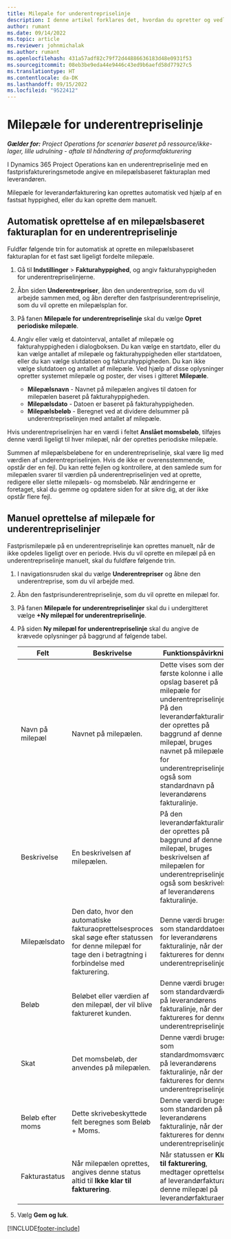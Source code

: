 ```yaml
---
title: Milepæle for underentrepriselinje
description: I denne artikel forklares det, hvordan du opretter og vedligeholder en milepælsbaseret fakturaplan for en underleverandør.
author: rumant
ms.date: 09/14/2022
ms.topic: article
ms.reviewer: johnmichalak
ms.author: rumant
ms.openlocfilehash: 431a57adf82c79f72d44886636183d48e0931f53
ms.sourcegitcommit: 08eb3be9eda44e9446c43ed9b6aefd58d77927c5
ms.translationtype: HT
ms.contentlocale: da-DK
ms.lasthandoff: 09/15/2022
ms.locfileid: "9522412"
---
```

# <a name="subcontract-line-milestones"></a>Milepæle for underentrepriselinje

_**Gælder for:** Project Operations for scenarier baseret på ressource/ikke-lager, lille udrulning - aftale til håndtering af proformafakturering_

I Dynamics 365 Project Operations kan en underentrepriselinje med en fastprisfaktureringsmetode angive en milepælsbaseret fakturaplan med leverandøren.

Milepæle for leverandørfakturering kan oprettes automatisk ved hjælp af en fastsat hyppighed, eller du kan oprette dem manuelt.

## <a name="automatically-create-a-milestone-based-invoice-schedule-for-a-subcontract-line"></a>Automatisk oprettelse af en milepælsbaseret fakturaplan for en underentrepriselinje

Fuldfør følgende trin for automatisk at oprette en milepælsbaseret fakturaplan for et fast sæt ligeligt fordelte milepæle.

1. Gå til **Indstillinger** > **Fakturahyppighed**, og angiv fakturahyppigheden for underentrepriselinjerne.
2. Åbn siden **Underentrepriser**, åbn den underentreprise, som du vil arbejde sammen med, og åbn derefter den fastprisunderentrepriselinje, som du vil oprette en milepælsplan for.
3. På fanen **Milepæle for underentrepriselinje** skal du vælge **Opret periodiske milepæle**.
4. Angiv eller vælg et datointerval, antallet af milepæle og fakturahyppigheden i dialogboksen. Du kan vælge en startdato, eller du kan vælge antallet af milepæle og fakturahyppigheden eller startdatoen, eller du kan vælge slutdatoen og fakturahyppigheden. Du kan ikke vælge slutdatoen og antallet af milepæle.
Ved hjælp af disse oplysninger opretter systemet milepæle og poster, der vises i gitteret **Milepæle**.

   - **Milepælsnavn** - Navnet på milepælen angives til datoen for milepælen baseret på fakturahyppigheden.
   - **Milepælsdato** - Datoen er baseret på fakturahyppigheden.
   - **Milepælsbeløb** - Beregnet ved at dividere delsummer på underentrepriselinjen med antallet af milepæle.

Hvis underentrepriselinjen har en værdi i feltet **Anslået momsbeløb**, tilføjes denne værdi ligeligt til hver milepæl, når der oprettes periodiske milepæle.

Summen af milepælsbeløbene for en underentrepriselinje, skal være lig med værdien af underentrepriselinjen. Hvis de ikke er overensstemmende, opstår der en fejl. Du kan rette fejlen og kontrollere, at den samlede sum for milepælen svarer til værdien på underentrepriselinjen ved at oprette, redigere eller slette milepæls- og momsbeløb. Når ændringerne er foretaget, skal du gemme og opdatere siden for at sikre dig, at der ikke opstår flere fejl.

## <a name="manually-create-subcontract-line-milestones"></a>Manuel oprettelse af milepæle for underentrepriselinjer

Fastprismilepæle på en underentrepriselinje kan oprettes manuelt, når de ikke opdeles ligeligt over en periode. Hvis du vil oprette en milepæl på en underentrepriselinje manuelt, skal du fuldføre følgende trin.

1. I navigationsruden skal du vælge **Underentrepriser** og åbne den underentreprise, som du vil arbejde med.
2. Åbn den fastprisunderentrepriselinje, som du vil oprette en milepæl for.
3. På fanen **Milepæle for underentrepriselinjer** skal du i undergitteret vælge **+Ny milepæl for underentrepriselinje**.
4. På siden **Ny milepæl for underentrepriselinje** skal du angive de krævede oplysninger på baggrund af følgende tabel.

    | Felt | Beskrivelse |Funktionspåvirkning|
    | --- | --- |----------------------|
    | Navn på milepæl | Navnet på milepælen. |Dette vises som den første kolonne i alle opslag baseret på milepæle for underentrepriselinjer. På den leverandørfakturalinje, der oprettes på baggrund af denne milepæl, bruges navnet på milepælen for underentrepriselinjen også som standardnavn på leverandørens fakturalinje.|
    | Beskrivelse | En beskrivelsen af milepælen. |På den leverandørfakturalinje, der oprettes på baggrund af denne milepæl, bruges beskrivelsen af milepælen for underentrepriselinjen også som beskrivelsen af leverandørens fakturalinje.|
    | Milepælsdato | Den dato, hvor den automatiske fakturaoprettelsesproces skal søge efter statussen for denne milepæl for tage den i betragtning i forbindelse med fakturering.| Denne værdi bruges som standarddatoen for leverandørens fakturalinje, når der faktureres for denne underentrepriselinje. |
    | Beløb | Beløbet eller værdien af den milepæl, der vil blive faktureret kunden. |Denne værdi bruges som standardværdien på leverandørens fakturalinje, når der faktureres for denne underentrepriselinje. |
    | Skat | Det momsbeløb, der anvendes på milepælen.| Denne værdi bruges som standardmomsværdien på leverandørens fakturalinje, når der faktureres for denne underentrepriselinje. |
    | Beløb efter moms | Dette skrivebeskyttede felt beregnes som Beløb + Moms.|Denne værdi bruges som standarden på leverandørens fakturalinje, når der faktureres for denne underentrepriselinje. |
    | Fakturastatus | Når milepælen oprettes, angives denne status altid til **Ikke klar til fakturering**.|  Når statussen er **Klar til fakturering**, medtager oprettelsen af leverandørfakturaen denne milepæl på leverandørfakturaen. |

5. Vælg **Gem og luk**.


[!INCLUDE[footer-include](../../includes/footer-banner.md)]
